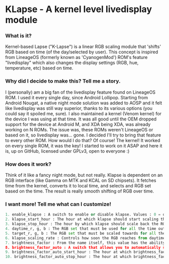 # KLapse - A kernel level livedisplay module

### What is it?
Kernel-based Lapse ("K-Lapse") is a linear RGB scaling module that 'shifts' RGB based on time (of the day/selected by user).
This concept is inspired from LineageOS (formerly known as 'CyanogenMod') ROM's feature "livedisplay" which also changes the display settings (RGB, hue, temperature, etc) based on time.

### Why did I decide to make this? Tell me a story.
I (personally) am a big fan of the livedisplay feature found on LineageOS ROM. I used it every single day, since Android Lollipop.
Starting from Android Nougat, a native night mode solution was added to AOSP and it felt like livedisplay was still way superior,
thanks to its various options (you could say it spoiled me, sure). I also maintained a kernel (Venom kernel) for the device I was using at that time.
It was all good until the OEM dropped support for the device at Android M, and XDA being XDA, was already working on N ROMs.
The issue was, these ROMs weren't LineageOS or based on it, so livedisplay was... gone. I decided I'll try to bring that feature to every other ROM.
How would I do that? Of course! The kernel! It worked on every single ROM, it was the key! I started to work on it ASAP and here it is, up on GitHub, licensed under GPLv3, open to everyone :)

### How does it work?
Think of it like a fancy night mode, but not really. Klapse is dependent on an RGB interface (like Gamma on MTK and KCAL on SD chipsets).
It fetches time from the kernel, converts it to local time, and selects and RGB set based on the time. The result is really smooth shifting of RGB over time.

### I want more! Tell me what can I customize!
```python
1. enable_klapse : A switch to enable or disable klapse. Values : 0 = off, 1 = on (in v2, 2 = brightness-dependent mode)
2. klapse_start_hour : The hour at which klapse should start scaling the RGB values from daytime to target (see next points). Values : 0-23
3. klapse_stop_hour : The hour by which klapse should scale back the RGB values from target to daytime (see next points). Values : 0-23
4. daytime_r, g, b : The RGB set that must be used for all the time outside of start and stop hour range.
5. target_r, g, b : The RGB set that must be scaled towards for all the time inside of start and stop hour range.
6. klapse_scaling_rate : Controls how soon the RGB reaches from daytime to target inside of start and stop hour range. Once target is reached, it remains constant till 30 minutes before stop hour, where target RGB scales back to daytime RGB.
7. brightness_factor : From the name itself, this value has the ability to bend perception and make your display appear as if it's at a lesser brightness level than it actually is at. It works by reducing the RGB values by the same factor. Values : 3-20, (10 means accurate brightness, 3 means 30% of current brightness, you get it)
8. brightness_factor_auto : A switch that allows you to automatically set the brightness factor in a set time range. Value : 0 = off, 1 = on
9. brightness_factor_auto_start_hour : The hour at which brightness_factor should be applied. Works only if #8 is 1. Values : 0-23
10. brightness_factor_auto_stop_hour : The hour at which brightness_factor should be reverted to 10. Works only if #8 is 1. Values : 0-23
```
